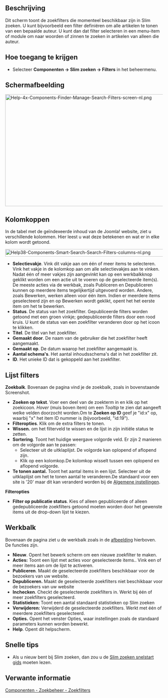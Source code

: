 <!-- Filename: Help4.x:Smart_Search:_Search_Filters / Display title: Slim zoeken: Zoekfilters -->

## Beschrijving

Dit scherm toont de zoekfilters die momenteel beschikbaar zijn in Slim
zoeken. U kunt bijvoorbeeld een filter definiëren om alle artikelen te
tonen van een bepaalde auteur. U kunt dan dat filter selecteren in een
menu-item of module om naar woorden of zinnen te zoeken in artikelen van
alleen die auteur.

## Hoe toegang te krijgen

- Selecteer **Componenten → Slim zoeken → Filters** in het
  beheermenu.

## Schermafbeelding

<img
src="https://docs.joomla.org/images/thumb/c/cd/Help-4x-Components-Finder-Manage-Search-Filters-screen-nl.png/800px-Help-4x-Components-Finder-Manage-Search-Filters-screen-nl.png.jpeg"
decoding="async"
srcset="https://docs.joomla.org/images/thumb/c/cd/Help-4x-Components-Finder-Manage-Search-Filters-screen-nl.png/1200px-Help-4x-Components-Finder-Manage-Search-Filters-screen-nl.png.jpeg 1.5x, https://docs.joomla.org/images/c/cd/Help-4x-Components-Finder-Manage-Search-Filters-screen-nl.png 2x"
data-file-width="1212" data-file-height="543" width="800" height="358"
alt="Help-4x-Components-Finder-Manage-Search-Filters-screen-nl.png" />

## Kolomkoppen

In de tabel met de geïndexeerde inhoud van de Joomla! website, ziet u
verschillende kolommen. Hier leest u wat deze betekenen en wat er in
elke kolom wordt getoond.

<img
src="https://docs.joomla.org/images/2/20/Help38-Components-Smart-Search-Search-Filters-columns-nl.png"
decoding="async" data-file-width="1062" data-file-height="24"
width="1062" height="24"
alt="Help38-Components-Smart-Search-Search-Filters-columns-nl.png" />

- **Selectievakje**. Vink dit vakje aan om één of meer items te
  selecteren. Vink het vakje in de kolomkop aan om alle selectievakjes
  aan te vinken. Nadat één of meer vakjes zijn aangevinkt kan op een
  werkbalkknop geklikt worden om een actie uit te voeren op de
  geselecteerde item(s). De meeste acties via de werkbak, zoals
  Publiceren en Depubliceren kunnen op meerdere items tegelijkertijd
  uitgevoerd worden. Andere, zoals Bewerken, werken alleen voor één
  item. Indien er meerdere items geselecteerd zijn en op Bewerken wordt
  geklikt, opent het het eerste item om het te bewerken.
- **Status**. De status van het zoekfilter. Gepubliceerde filters worden
  getoond met een groen vinkje; gedepubliceerde filters door een rood
  kruis. U kunt de status van een zoekfilter veranderen door op het
  icoon te klikken.
- **Titel**. De titel van het zoekfilter.
- **Gemaakt door**. De naam van de gebruiker die het zoekfilter heeft
  aangemaakt.
- **Gemaakt op**. De datum waarop het zoekfilter aangemaakt is.
- **Aantal schema's**. Het aantal inhoudsschema's dat in het zoekfilter
  zit.
- **ID**. Het unieke ID dat is gekoppeld aan het zoekfilter.

## Lijst filters

**Zoekbalk**. Bovenaan de pagina vind je de zoekbalk, zoals in
bovenstaande Screenshot.

- **Zoeken op tekst**. Voer een deel van de zoekterm in en klik op het
  zoekicoon. *Hover* (muis boven item) om een *Tooltip* te zien dat
  aangeeft welke velden doorzocht worden.Om te **Zoeken op ID** geef je
  "id:x" op, waarbij "x" het item ID nummer is (bijvoorbeeld, "id:19").
- **Filteropties**. Klik om de extra filters te tonen.
- **Wissen.** om het filterveld te wissen en de lijst in zijn initiële
  status te zetten.
- **Sortering**. Toont het huidige weergave volgorde veld. Er zijn 2
  manieren om de volgorde aan te passen:
  - Selecteer uit de uitklaplijst. De volgorde kan oplopend of aflopend
    zijn.
  - Klik op een kolomkop.De kolomkop wisselt tussen een oplopend en
    aflopend volgorde.
- **Te tonen aantal.** Toont het aantal items in een lijst. Selecteer
  uit de uitklaplijst om het te tonen aantal te veranderen.De standaard
  voor een site is '20' maar dit kan veranderd worden bij de [Algemene
  instellingen](https://docs.joomla.org/Help4.x:Site_Global_Configuration/nl#defaultlistlimit "Help4.x:Site Global Configuration/nl").

**Filteropties**

- **Filter op publicatie status**. Kies of alleen gepubliceerde of
  alleen gedepubliceerde zoekfilters getoond moeten worden door het
  gewenste items uit de drop-down lijst te kiezen.

## Werkbalk

Bovenaan de pagina ziet u de werkbalk zoals in de
[afbeelding](#Schermafbeelding) hierboven. De functies zijn.

- **Nieuw**. Opent het bewerk scherm om een nieuwe zoekfilter te maken.
- **Acties:** Toont een lijst met acties voor geselecteerde items.. Vink
  een of meer items aan om de lijst te activeren.
- **Publiceren**. Maakt de geselecteerde zoekfilters beschikbaar voor de
  bezoekers van uw website.
- **Depubliceren.** Maakt de geselecteerde zoekfilters niet beschikbaar
  voor de bezoekers van uw website
- **Inchecken**. Checkt de geselecteerde zoekfilters in. Werkt bij één
  of meer zoekfilters geselecteerd.
- **Statistieken:** Toont een aantal standaard statistieken op Slim
  zoeken
- **Verwijderen:** Verwijderd de geselecteerde zoekfilters. Werkt met
  één of meerdere zoekfilters geselecteerd.
- **Opties.** Opent het venster Opties, waar instellingen zoals de
  standaard parameters kunnen worden bewerkt.
- **Help**. Opent dit helpscherm.

## Snelle tips

- Als u nieuw bent bij Slim zoeken, dan zou u de [Slim zoeken snelstart
  gids](https://docs.joomla.org/Smart_Search_quickstart_guide "Special:MyLanguage/Smart Search quickstart guide")
  moeten lezen.

## Verwante informatie

[Componenten - Zoekbeheer -
Zoekfilters](https://docs.joomla.org/Help4.x:Smart_Search:_Search_Term_Analysis/nl "Help4.x:Smart Search: Search Term Analysis/nl")
